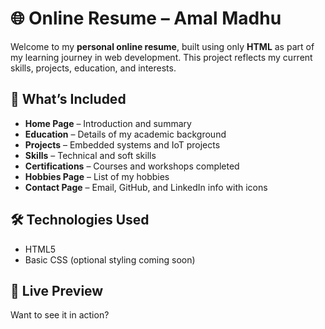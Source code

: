 # 🌐 Online Resume – Amal Madhu

Welcome to my **personal online resume**, built using only **HTML** as part of my learning journey in web development. This project reflects my current skills, projects, education, and interests. 

## 📄 What’s Included

- **Home Page** – Introduction and summary
- **Education** – Details of my academic background
- **Projects** – Embedded systems and IoT projects
- **Skills** – Technical and soft skills
- **Certifications** – Courses and workshops completed
- **Hobbies Page** – List of my hobbies
- **Contact Page** – Email, GitHub, and LinkedIn info with icons

## 🛠️ Technologies Used

- HTML5
- Basic CSS (optional styling coming soon)

## 📌 Live Preview

Want to see it in action? 


